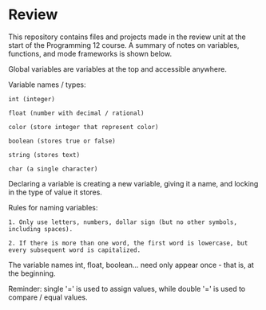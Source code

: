 # Review
This repository contains files and projects made in the review unit at the start of the Programming 12 course. A summary of notes on variables, functions, and mode frameworks is shown below.


Global variables are variables at the top and accessible anywhere.


Variable names / types:

    int (integer)

    float (number with decimal / rational)

    color (store integer that represent color)
 
    boolean (stores true or false)

    string (stores text)

    char (a single character)

  
Declaring a variable is creating a new variable, giving it a name, and locking in the type of value it stores.


Rules for naming variables:

    1. Only use letters, numbers, dollar sign (but no other symbols, including spaces).
  
    2. If there is more than one word, the first word is lowercase, but every subsequent word is capitalized.
  

The variable names int, float, boolean... need only appear once - that is, at the beginning.


Reminder: single '=' is used to assign values, while double '=' is used to compare / equal values.
